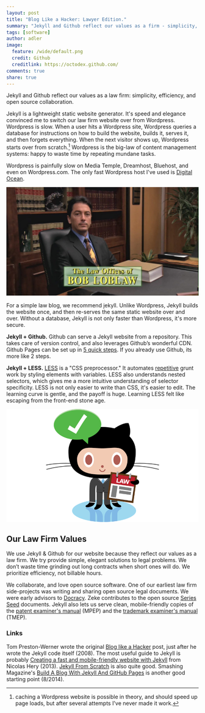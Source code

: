 ```yaml
---
layout: post
title: "Blog Like a Hacker: Lawyer Edition."
summary: "Jekyll and Github reflect our values as a firm - simplicity, efficiency, and open source collaboration."
tags: [software]
author: adler
image:
  feature: /wide/default.png
  credit: Github
  creditlink: https://octodex.github.com/
comments: true
share: true
---
```



<p class="big-text">Jekyll and Github reflect our values as a law firm: simplicity, efficiency, and open source collaboration.</p> 

Jekyll is a lightweight static website generator. It's speed and elegance convinced me to switch our law firm website over from Wordpress. Wordpress is slow. When a user hits a Wordpress site, Wordpress queries a database for instructions on how to build the website, builds it, serves it, and then forgets everything. When the next visitor shows up, Wordpress starts over from scratch.[^1] Wordpress is the big-law of content management systems: happy to waste time by repeating mundane tasks.

[^1]: caching a Wordpress website is possible in theory, and should speed up page loads, but after several attempts I've never made it work. 

Wordpress is painfully slow on Media Temple, Dreamhost, Bluehost, and even on Wordpress.com. The only fast Wordpress host I've used is [Digital Ocean](https://www.digitalocean.com/). 

<!-- [disclosure: Digital Ocean was one of our first clients].   -->

<img src="/images/bob-loblaw.jpg" class="translucent">

For a simple law blog, we recommend jekyll. Unlike Wordpress, Jekyll builds the website once, and then re-serves the same static website over and over. Without a database, Jekyll is not only faster than Wordpress, it's more secure. 

**Jekyll + Github.** Github can serve a Jekyll website from a repository.  This takes care of version control, and also leverages Github’s wonderful CDN. Github Pages can be set up in [5 quick steps](https://pages.github.com/). If you already use Github, its more like 2 steps. 

**Jekyll + LESS.** [LESS](http://lesscss.org/) is a "CSS preprocessor." It automates [repetitive](http://en.wikipedia.org/wiki/Don't_repeat_yourself) grunt work by styling elements with variables. LESS also understands nested selectors, which gives me a more intuitive understanding of selector specificity. LESS is not only easier to write than CSS, it's easier to edit. The learning curve is gentle, and the payoff is huge. Learning LESS felt like escaping from the front-end stone age.  

<img src="/images/octocat-agendacat-law.png" class="translucent">

## Our Law Firm Values

We use Jekyll & Github for our website because they reflect our values as a law firm. We try provide simple, elegant solutions to legal problems. We don’t waste time grinding out long contracts when short ones will do. We prioritize efficiency, not billable hours. 

We collaborate, and love open source software. One of our earliest law firm side-projects was writing and sharing open source legal documents. We were early advisors to [Docracy](Docracy.com).  Zeke contributes to the open source [Series Seed](http://www.seriesseed.com/posts/2014/02/version-32.html) documents. Jekyll also lets us serve clean, mobile-friendly copies of the [patent examiner's manual](../mpep/) (MPEP) and the [trademark examiner's manual](../tpep/) (TMEP). 


### Links

Tom Preston-Werner wrote the original [Blog like a Hacker](http://tom.preston-werner.com/2008/11/17/blogging-like-a-hacker.html) post, just after he wrote the Jekyll code itself (2008). The most useful guide to Jekyll is probably [Creating a fast and mobile-friendly website with Jekyll](http://nicolashery.com/fast-mobile-friendly-website-with-jekyll/) from Nicolas Hery (2013). [Jekyll From Scratch](http://pixelcog.com/blog/2013/jekyll-from-scratch-introduction/) is also quite good. Smashing Magazine's [Build A Blog With Jekyll And GitHub Pages](http://www.smashingmagazine.com/2014/08/01/build-blog-jekyll-github-pages/) is another good starting point (8/2014). 

